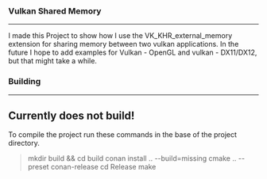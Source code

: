 ### Vulkan Shared Memory

***

I made this Project to show how I use the VK_KHR_external_memory extension for sharing memory between two vulkan applications. In the future I hope to add examples for Vulkan - OpenGL and vulkan - DX11/DX12, but that might take a while.

### Building

***


## Currently does not build!

To compile the project run these commands in the base of the project directory.

> mkdir build && cd build
> conan install .. --build=missing
> cmake .. --preset conan-release
> cd Release
> make

